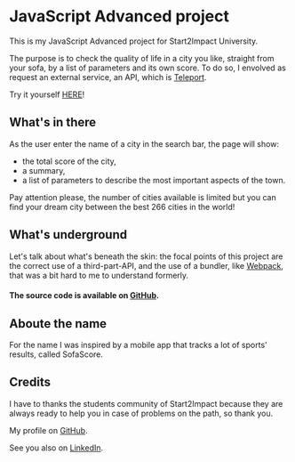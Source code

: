 <h1>JavaScript Advanced project</h1>
<p>This is my JavaScript Advanced project for Start2Impact University.</p>

<p>The purpose is to check the quality of life in a city you like, straight from your sofa, by a list of parameters and its own score. To do so, I envolved  as request an external service, an API, which is <a href="https://teleport.org/">Teleport</a>.</p>

<p>Try it yourself <a href="https://cities-score.netlify.app" target="_blank">HERE</a>!</p>

<h2>What's in there</h2>

<p>As the user enter the name of a city in the search bar, the page will show:</p>
<ul>
  <li>the total score of the city,</li>
  <li>a summary,</li>
  <li>a list of parameters to describe the most important aspects of the town.</li>
</ul>

<p>Pay attention please, the number of cities available is limited but you can find your dream city between the best 266 cities in the world!</p>

<h2>What's underground</h2>

<p>Let's talk about what's beneath the skin: the focal points of this project are the correct use of a third-part-API, and the use of a bundler, like <a href="https://webpack.js.org" target="_blank">Webpack</a>, that was a bit hard to me to understand formerly.</p>
<p>
  
<h4>The source code is available on <a href="https://github.com/ClaudiaCavalleri/Cities-Score" target="_blank">GitHub</a>.</h4>

<h2>Aboute the name</h2>

<p>For the name I was inspired by a mobile app that tracks a lot of sports' results, called SofaScore.</p>

<h2>Credits</h2>

<p>I have to thanks the students community of Start2Impact because they are always ready to help you in case of problems on the path, so thank you.</p>
  
<p>My profile on <a href="https://github.com/ClaudiaCavalleri" target="_blank">GitHub</a>.</p>
<p>See you also on <a href="https://www.linkedin.com/in/claudiacavalleri/" target="_blank">LinkedIn</a>.</p>

